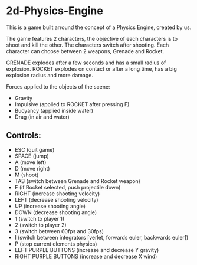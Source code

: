 # 2d-Physics-Engine

This is a game built arround the concept of a Physics Engine, created by us.

The game features 2 characters, the objective of each characters is to shoot and kill the other.
The characters switch after shooting.
Each character can choose between 2 weapons, Grenade and Rocket.

GRENADE	explodes after a few seconds and has a small radius of explosion.
ROCKET	explodes on contact or after a long time, has a big explosion radius and more damage.

Forces applied to the objects of the scene:
- Gravity
- Impulsive (applied to ROCKET after pressing F)
- Buoyancy (applied inside water)
- Drag (in air and water)

## Controls:
- ESC (quit game)
- SPACE (jump)
- A (move left)
- D (move right)
- M (shoot)
- TAB (switch between Grenade and Rocket weapon)
- F (if Rocket selected, push projectile down)
- RIGHT (increase shooting velocity)
- LEFT (decrease shooting velocity)
- UP (increase shooting angle)
- DOWN (decrease shooting angle)
- 1 (switch to player 1)
- 2 (switch to player 2)
- 3 (switch between 60fps and 30fps)
- I (switch between integrators [verlet, forwards euler, backwards euler])
- P (stop current elements physics)
- LEFT PURPLE BUTTONS (increase and decrease Y gravity)
- RIGHT PURPLE BUTTONS (increase and decrease X wind)